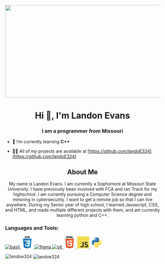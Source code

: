 

<img src="https://github.com/landoE324/landoE324/assets/103866235/90c6ee93-8260-419c-af53-ecd0e792826b" width = 1000 height = 300/>
<h1 align="center">Hi 👋, I'm Landon Evans</h1>
<h3 align="center">I am a programmer from Missouri</h3>

- 🌱 I’m currently learning **C++**

- 👨‍💻 All of my projects are available at [https://github.com/landoE324](https://github.com/landoE324)
<h2 align="center">About Me</h2>
<p align="center">My name is Landon Evans. I am currently a Sophomore at Missouri State University. I have previously been involved with FCA and ran Track for my highschool. I am currently pursuing a Computer Science degree and minoring in cybersecurity. I want to get a remote job so that I can live anywhere. During my Senior year of high school, I learned Javascript, CSS, and HTML, and made multiple different projects with them, and am currently learning python and C++.

</p>

<h3 align="left">Languages and Tools:</h3>
<p align="left"> <a href="https://www.gnu.org/software/bash/" target="_blank" rel="noreferrer"> <img src="https://www.vectorlogo.zone/logos/gnu_bash/gnu_bash-icon.svg" alt="bash" width="40" height="40"/> </a> <a href="https://www.w3schools.com/css/" target="_blank" rel="noreferrer"> <img src="https://raw.githubusercontent.com/devicons/devicon/master/icons/css3/css3-original-wordmark.svg" alt="css3" width="40" height="40"/> </a> <a href="https://www.figma.com/" target="_blank" rel="noreferrer"> <img src="https://www.vectorlogo.zone/logos/figma/figma-icon.svg" alt="figma" width="40" height="40"/> </a> <a href="https://git-scm.com/" target="_blank" rel="noreferrer"> <img src="https://www.vectorlogo.zone/logos/git-scm/git-scm-icon.svg" alt="git" width="40" height="40"/> </a> <a href="https://www.w3.org/html/" target="_blank" rel="noreferrer"> <img src="https://raw.githubusercontent.com/devicons/devicon/master/icons/html5/html5-original-wordmark.svg" alt="html5" width="40" height="40"/> </a> <a href="https://developer.mozilla.org/en-US/docs/Web/JavaScript" target="_blank" rel="noreferrer"> <img src="https://raw.githubusercontent.com/devicons/devicon/master/icons/javascript/javascript-original.svg" alt="javascript" width="40" height="40"/> </a> <a href="https://www.python.org" target="_blank" rel="noreferrer"> <img src="https://raw.githubusercontent.com/devicons/devicon/master/icons/python/python-original.svg" alt="python" width="40" height="40"/> </a> </p>

<p><img align="left" src="https://github-readme-stats.vercel.app/api/top-langs?username=landoe324&show_icons=true&locale=en&layout=compact" alt="landoe324" /></p>

<p>&nbsp;<img align="center" src="https://github-readme-stats.vercel.app/api?username=landoe324&show_icons=true&locale=en" alt="landoe324" /></p>
